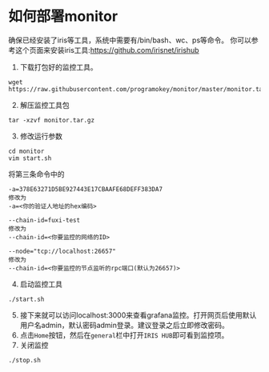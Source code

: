 # 如何部署monitor
确保已经安装了iris等工具，系统中需要有/bin/bash、wc、ps等命令。
你可以参考这个页面来安装iris工具:https://github.com/irisnet/irishub
1. 下载打包好的监控工具。
```shell
wget https://raw.githubusercontent.com/programokey/monitor/master/monitor.tar.gz
```
2. 解压监控工具包
```
tar -xzvf monitor.tar.gz
```
3. 修改运行参数
```shell
cd monitor
vim start.sh
```
将第三条命令中的
```
-a=378E63271D5BE927443E17CBAAFE68DEFF383DA7
修改为
-a=<你的验证人地址的hex编码>
```

```
--chain-id=fuxi-test
修改为
--chain-id=<你要监控的网络的ID>
```

```
--node="tcp://localhost:26657"
修改为
--chain-id=<你要监控的节点监听的rpc端口(默认为26657)>
```

4. 启动监控工具
```
./start.sh
```
5. 接下来就可以访问localhost:3000来查看grafana监控。打开网页后使用默认用户名admin，默认密码admin登录。建议登录之后立即修改密码。
6. 点击`Home`按钮，然后在`general`栏中打开`IRIS HUB`即可看到监控项。
7. 关闭监控
```
./stop.sh
```

